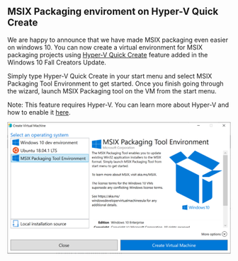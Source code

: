  ## MSIX Packaging enviroment on Hyper-V Quick Create
 
We are happy to announce that we have made MSIX packaging even easier on windows 10. You can now create a virtual environment for MSIX packaging projects using [Hyper-V Quick Create](https://docs.microsoft.com/en-us/virtualization/hyper-v-on-windows/quick-start/quick-create-virtual-machine) feature added in the Windows 10 Fall Creators Update. 

Simply type Hyper-V Quick Create in your start menu and select MSIX Packaging Tool Environment to get started. Once you finish going through the wizard, launch MSIX Packaging tool on the VM from the start menu.

Note: This feature requires Hyper-V. You can learn more about Hyper-V and how to enable it [here](https://docs.microsoft.com/en-us/virtualization/hyper-v-on-windows/quick-start/enable-hyper-v).

![quickCreatepic1](quickCreatepic1.png)
